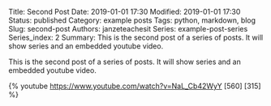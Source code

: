 ﻿Title: Second PostDate: 2019-01-01 17:30Modified: 2019-01-01 17:30Status: publishedCategory: example postsTags: python, markdown, blogSlug: second-postAuthors: janzeteachesitSeries: example-post-seriesSeries_index: 2Summary:  This is the second post of a series of posts. It will show series and an embedded youtube video.This is the second post of a series of posts. It will show series and an embedded youtube video.{% youtube https://www.youtube.com/watch?v=NaL_Cb42WyY [560] [315] %}
